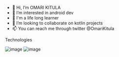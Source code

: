 - 👋 Hi, I’m OMARI KITULA
- 👀 I’m interested in android dev
- 🌱 I'm a life long learner
- 💞️ I’m looking to collaborate on kotlin projects
- 📫 You can  reach me through twitter @OmariKitula



Technologies

![image](https://user-images.githubusercontent.com/36799808/127741317-cee9280e-f811-4fe4-87f9-fcf470906428.png)   ![image](https://user-images.githubusercontent.com/36799808/127741486-901b3f70-7c2a-442a-abf7-7ad5f0d067aa.png)


<!---

![image](https://user-images.githubusercontent.com/36799808/127741486-901b3f70-7c2a-442a-abf7-7ad5f0d067aa.png)


<!---
obkomari/obkomari is a ✨ special ✨ repository because its `README.md` (this file) appears on your GitHub profile.
You can click the Preview link to take a look at your changes.
--->
